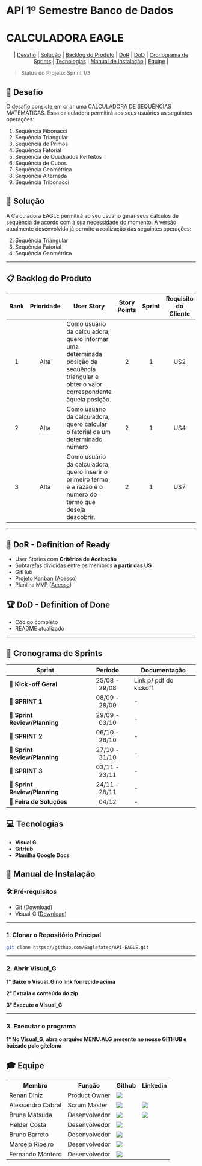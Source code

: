 # API 1º Semestre Banco de Dados

# CALCULADORA EAGLE

<p align="center">
  | <a href ="#desafio"> Desafio</a>  |
  <a href ="#solucao"> Solução</a>  |   
  <a href ="#backlog"> Backlog do Produto</a>  |
  <a href ="#dor">DoR</a>  |
  <a href ="#dod">DoD</a>  |
  <a href ="#sprint"> Cronograma de Sprints</a>  |
  <a href ="#tecnologias">Tecnologias</a> |
  <a href ="#manual">Manual de Instalação</a>  | 
  <a href ="#equipe">Equipe</a> |
</p>

> Status do Projeto: Sprint 1/3 

## 🏅 Desafio <a id="desafio"></a>

O desafio consiste em criar uma CALCULADORA DE SEQUÊNCIAS MATEMÁTICAS. Essa calculadora permitirá aos seus usuários as seguintes operações:
1. Sequência Fibonacci
2. Sequência Triangular
3. Sequência de Primos
4. Sequência Fatorial
5. Sequência de Quadrados Perfeitos
6. Sequência de Cubos
7. Sequência Geométrica
8. Sequência Alternada
9. Sequência Tribonacci

## 🏅 Solução <a id="solucao"></a>

A Calculadora EAGLE permitirá ao seu usuário gerar seus cálculos de sequência de acordo com a sua necessidade do momento. A versão atualmente desenvolvida já permite a realização das seguintes operações:

2. Sequência Triangular
4. Sequência Fatorial
7. Sequência Geométrica

---

## 📋 Backlog do Produto <a id="backlog"></a>

| Rank | Prioridade | User Story| Story Points | Sprint | Requisito do Cliente | Status |
| :--: | :--------: | -------------------------------------------------------------------------------------------------------------------------------------------------------------------------------------------------------------- | :----------: | :----: | :------------------: | :----: |
|   1  |    Alta    | Como usuário da calculadora, quero informar uma determinada posição da sequência triangular e obter o valor correspondente àquela posição.|      2      |    1   |          US2    |    ✅   |
|   2  |    Alta    | Como usuário da calculadora, quero calcular o fatorial de um determinado número              |      2      |    1   |       US4       |    ✅   |
|   3  |    Alta    | Como usuário da calculadora, quero inserir o primeiro termo e a razão e o número do termo que deseja descobrir.       |      2      |    1   |       US7      |    ✅   |
---

## 🏃‍ DoR - Definition of Ready <a id="dor"></a>

* User Stories com **Critérios de Aceitação**
* Subtarefas divididas entre os membros **a partir das US**
* GitHub
* Projeto Kanban ([Acesso](https://github.com/orgs/Eaglefatec/projects/2))
* Planilha MVP ([Acesso](https://docs.google.com/spreadsheets/d/1M1ZwghbbgrjCUZZuRtn6s-Hxy1AdoOSOHDhvVaa5RNc/edit?gid=1289789083#gid=1289789083))

## 🏆 DoD - Definition of Done <a id="dod"></a>

* Código completo
* README atualizado

---

## 📅 Cronograma de Sprints <a id="sprint"></a>

| Sprint          |    Período    | Documentação                                     |
| --------------- | :-----------: | ------------------------------------------------ |
| 🔖 **Kick-off Geral** | 25/08 - 29/08 | Link p/ pdf do kickoff |
| 🔖 **SPRINT 1** | 08/09 - 28/09 | - |
| 🔖 **Sprint Review/Planning** | 29/09 - 03/10 | - |
| 🔖 **SPRINT 2** | 06/10 - 26/10 | - |
| 🔖 **Sprint Review/Planning** | 27/10 - 31/10 | - |
| 🔖 **SPRINT 3** | 03/11 - 23/11 | - |
| 🔖 **Sprint Review/Planning** | 24/11 - 28/11 | - |
| 🔖 **Feira de Soluções** | 04/12 | - |

## 💻 Tecnologias <a id="tecnologias"></a>

<h4 align="left">
<ul>
<li>Visual G</li>
<li>GitHub</li>
<li>Planilha Google Docs</li>

</ul>
</h4>

## 📖 Manual de Instalação <a id="manual"></a>

### 🛠 Pré-requisitos
- Git ([Download](https://git-scm.com/downloads))
- Visual_G ([Download](https://sourceforge.net/projects/visualg30/))


---

### 1. Clonar o Repositório Principal

```bash
git clone https://github.com/Eaglefatec/API-EAGLE.git
```

---

### 2. Abrir Visual_G

**1° Baixe o Visual_G no link fornecido acima**

**2° Extraia o conteúdo do zip**

**3° Execute o Visual_G**

---

### 3. Executar o programa

**1° No Visual_G, abra o arquivo **MENU.ALG** presente no nosso GITHUB e baixado pelo gitclone**

## 🎓 Equipe <a id="equipe"></a>

<div align="center">
  <table>
    <tr>
      <th>Membro</th>
      <th>Função</th>
      <th>Github</th>
      <th>Linkedin</th>
    </tr>
    <tr>
      <td>Renan Diniz</td>
      <td>Product Owner</td>
      <td><a href="https://github.com/renandiniz8"><img src="https://img.shields.io/badge/GitHub-100000?style=for-the-badge&logo=github&logoColor=white"></a></td>
      <td><!--<a href="https://www.linkedin.com/in/"><img src="https://img.shields.io/badge/LinkedIn-0077B5?style=for-the-badge&logo=linkedin&logoColor=white"></a>--></td>
    </tr>
    <tr>
      <td>Alessandro Cabral</td>
      <td>Scrum Master</td>
      <td><a href="https://github.com/alessandrocabralfatec"><img src="https://img.shields.io/badge/GitHub-100000?style=for-the-badge&logo=github&logoColor=white"></a></td>
      <td><a href="https://www.linkedin.com/in/alessandro-augusto-ferreira-cabral-9b805553"><img src="https://img.shields.io/badge/LinkedIn-0077B5?style=for-the-badge&logo=linkedin&logoColor=white"></a></td>
    </tr>
    <tr>
      <td>Bruna Matsuda</td>
      <td>Desenvolvedor</td>
      <td><a href="https://github.com/brunakaory"><img src="https://img.shields.io/badge/GitHub-100000?style=for-the-badge&logo=github&logoColor=white"></a></td>
      <td><a href="https://www.linkedin.com/in/brunamatsuda1"><img src="https://img.shields.io/badge/LinkedIn-0077B5?style=for-the-badge&logo=linkedin&logoColor=white"></a></td>
    </tr>
    <tr>
      <td>Helder Costa</td>
      <td>Desenvolvedor</td>
      <td><a href="https://github.com/helderfcosta"><img src="https://img.shields.io/badge/GitHub-100000?style=for-the-badge&logo=github&logoColor=white"></a></td>
      <td><!--<a href="https://www.linkedin.com/in/"><img src="https://img.shields.io/badge/LinkedIn-0077B5?style=for-the-badge&logo=linkedin&logoColor=white"></a>--></td>
    </tr>
    <tr>
      <td>Bruno Barreto</td>
      <td>Desenvolvedor</td>
      <td><a href="https://github.com/bbarreto51"><img src="https://img.shields.io/badge/GitHub-100000?style=for-the-badge&logo=github&logoColor=white"></a></td>
      <td><!--<a href="https://www.linkedin.com/in/"><img src="https://img.shields.io/badge/LinkedIn-0077B5?style=for-the-badge&logo=linkedin&logoColor=white"></a>--></td></a></td>
    </tr>
    <tr>
      <td>Marcelo Ribeiro</td>
      <td>Desenvolvedor</td>
      <td><a href="https://github.com/Ribeiro199"><img src="https://img.shields.io/badge/GitHub-100000?style=for-the-badge&logo=github&logoColor=white"></a></td>
      <td><!--<a href="https://www.linkedin.com/in/"><img src="https://img.shields.io/badge/LinkedIn-0077B5?style=for-the-badge&logo=linkedin&logoColor=white"></a>--></td></a></td>
    </tr>
    <tr>
      <td>Fernando Montero</td>
      <td>Desenvolvedor</td>
      <td><a href="https://github.com/fernandocosta45"><img src="https://img.shields.io/badge/GitHub-100000?style=for-the-badge&logo=github&logoColor=white"></a></td>
      <td><!--<a href="https://www.linkedin.com/in/"><img src="https://img.shields.io/badge/LinkedIn-0077B5?style=for-the-badge&logo=linkedin&logoColor=white"></a>--></td></a></td>
    </tr>
  </table>
</div>
